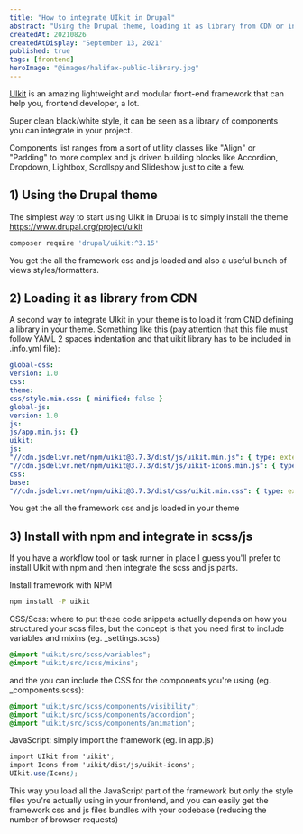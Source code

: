 ```yaml
---
title: "How to integrate UIkit in Drupal"
abstract: "Using the Drupal theme, loading it as library from CDN or install with npm and integrate in gulp workflow"
createdAt: 20210826
createdAtDisplay: "September 13, 2021"
published: true
tags: [frontend]
heroImage: "@images/halifax-public-library.jpg"
---
```


[UIkit](https://getuikit.com/) is an amazing lightweight and modular front-end framework that can help you, frontend developer, a lot.

Super clean black/white style, it can be seen as a library of components you can integrate in your project.

Components list ranges from a sort of utility classes like "Align" or "Padding" to more complex and js driven building blocks like Accordion, Dropdown, Lightbox, Scrollspy and Slideshow just to cite a few.

## 1) Using the Drupal theme

The simplest way to start using UIkit in Drupal is to simply install the theme https://www.drupal.org/project/uikit

```bash
composer require 'drupal/uikit:^3.15'
```

You get the all the framework css and js loaded and also a useful bunch of views styles/formatters.

## 2) Loading it as library from CDN

A second way to integrate UIkit in your theme is to load it from CND defining a library in your theme.
Something like this (pay attention that this file must follow YAML 2 spaces indentation and that uikit library has to be included in .info.yml file):

```YAML
global-css:
version: 1.0
css:
theme:
css/style.min.css: { minified: false }
global-js:
version: 1.0
js:
js/app.min.js: {}
uikit:
js:
"//cdn.jsdelivr.net/npm/uikit@3.7.3/dist/js/uikit.min.js": { type: external, minified: true }
"//cdn.jsdelivr.net/npm/uikit@3.7.3/dist/js/uikit-icons.min.js": { type: external, minified: true }
css:
base:
"//cdn.jsdelivr.net/npm/uikit@3.7.3/dist/css/uikit.min.css": { type: external, minified: true }
```

You get the all the framework css and js loaded in your theme

## 3) Install with npm and integrate in scss/js

If you have a workflow tool or task runner in place I guess you'll prefer to install UIkit with npm and then integrate the scss and js parts.

Install framework with NPM

```bash
npm install -P uikit
```

CSS/Scss: where to put these code snippets actually depends on how you structured your scss files,
but the concept is that you need first to include variables and mixins (eg. \_settings.scss)

```scss
@import "uikit/src/scss/variables";
@import "uikit/src/scss/mixins";
```

and the you can include the CSS for the components you're using (eg. \_components.scss):

```scss
@import "uikit/src/scss/components/visibility";
@import "uikit/src/scss/components/accordion";
@import "uikit/src/scss/components/animation";
```

JavaScript: simply import the framework (eg. in app.js)

```scss
import UIkit from 'uikit';
import Icons from 'uikit/dist/js/uikit-icons';
UIkit.use(Icons);
```

This way you load all the JavaScript part of the framework but only the style files you're actually using in your frontend,
and you can easily get the framework css and js files bundles with your codebase (reducing the number of browser requests)
